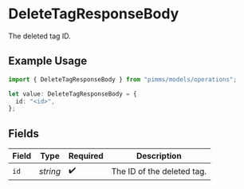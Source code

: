 # DeleteTagResponseBody

The deleted tag ID.

## Example Usage

```typescript
import { DeleteTagResponseBody } from "pimms/models/operations";

let value: DeleteTagResponseBody = {
  id: "<id>",
};
```

## Fields

| Field                      | Type                       | Required                   | Description                |
| -------------------------- | -------------------------- | -------------------------- | -------------------------- |
| `id`                       | *string*                   | :heavy_check_mark:         | The ID of the deleted tag. |